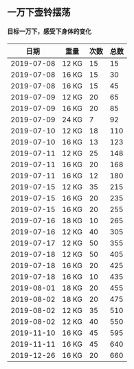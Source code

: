 ## 一万下壶铃摆荡

#### 目标一万下，感受下身体的变化

|日期|重量|次数|总数|
|---|---|---|---|
|2019-07-08|12 KG|15|15
|2019-07-08|16 KG|15|30
|2019-07-08|16 KG|15|45
|2019-07-09|12 KG|20|65
|2019-07-09|16 KG|20|85
|2019-07-09|24 KG|7|92
|2019-07-10|12 KG|18|110
|2019-07-10|16 KG|13|123
|2019-07-11|12 KG|25|148
|2019-07-11|16 KG|20|168
|2019-07-11|16 KG|12|180
|2019-07-15|12 KG|35|215
|2019-07-15|16 KG|20|235
|2019-07-15|16 KG|20|255
|2019-07-16|18 KG|10|265
|2019-07-16|12 KG|40|305
|2019-07-17|12 KG|50|355
|2019-07-18|12 KG|50|405
|2019-07-18|16 KG|20|425
|2019-07-18|16 KG|10|435
|2019-08-01|18 KG|20|455
|2019-08-02|18 KG|20|475
|2019-08-02|12 KG|35|510
|2019-08-02|12 KG|40|550
|2019-11-10|16 KG|45|595
|2019-11-11|16 KG|45|640
|2019-12-26|16 KG|20|660
